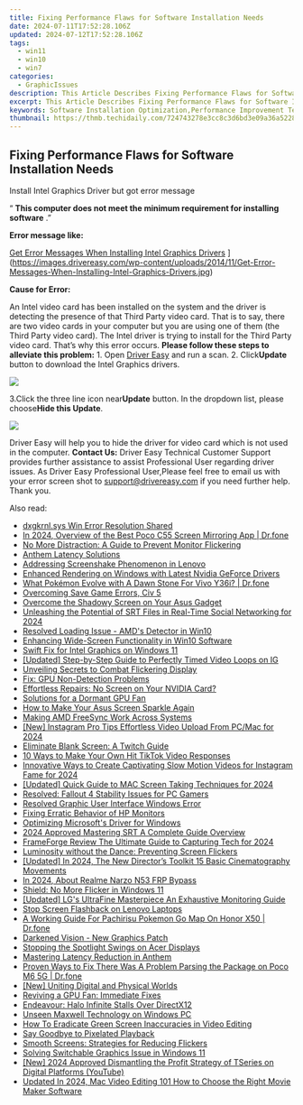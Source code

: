 ```yaml
---
title: Fixing Performance Flaws for Software Installation Needs
date: 2024-07-11T17:52:28.106Z
updated: 2024-07-12T17:52:28.106Z
tags:
  - win11
  - win10
  - win7
categories:
  - GraphicIssues
description: This Article Describes Fixing Performance Flaws for Software Installation Needs
excerpt: This Article Describes Fixing Performance Flaws for Software Installation Needs
keywords: Software Installation Optimization,Performance Improvement Techniques,Installation Bottleneck Solutions,Efficient Software Setup Methods,Installation Process Enhancement,System Performance During Software Install,Software Deployment Speed Optimization
thumbnail: https://thmb.techidaily.com/724743278e3cc8c3d6bd3e09a36a5228f2284123f9ba460d1a5d5ea60dfb5a94.jpg
---
```


## Fixing Performance Flaws for Software Installation Needs

 Install Intel Graphics Driver but got error message

 “ **This computer does not meet the minimum requirement for installing software** .”

**Error message like:**

[Get Error Messages When Installing Intel Graphics Drivers](https://images.drivereasy.com/wp-content/uploads/2014/11/Get-Error-Messages-When-Installing-Intel-Graphics-Drivers.jpg) ](https://images.drivereasy.com/wp-content/uploads/2014/11/Get-Error-Messages-When-Installing-Intel-Graphics-Drivers.jpg)

**Cause for Error:**

An Intel video card has been installed on the system and the driver is detecting the presence of that Third Party video card. That is to say, there are two video cards in your computer but you are using one of them (the Third Party video card). The Intel driver is trying to install for the Third Party video card. That’s why this error occurs. **Please follow these steps to alleviate this problem:** 1\. Open [Driver Easy](https://tools.techidaily.com/drivereasy/download/) and run a scan. 2\. Click**Update** button to download the Intel Graphics drivers.

![](https://images.drivereasy.com/wp-content/uploads/2016/06/img_574f9477ccb94.png)

3.Click the three line icon near**Update** button. In the dropdown list, please choose**Hide this Update**.

![](https://images.drivereasy.com/wp-content/uploads/2016/06/img_574f952aa5025.png)

Driver Easy will help you to hide the driver for video card which is not used in the computer. **Contact Us:** Driver Easy Technical Customer Support provides further assistance to assist Professional User regarding driver issues. As Driver Easy Professional User,Please feel free to email us with your error screen shot to <support@drivereasy.com> if you need further help. Thank you.

<ins class="adsbygoogle"
     style="display:block"
     data-ad-format="autorelaxed"
     data-ad-client="ca-pub-7571918770474297"
     data-ad-slot="1223367746"></ins>



<ins class="adsbygoogle"
     style="display:block"
     data-ad-client="ca-pub-7571918770474297"
     data-ad-slot="8358498916"
     data-ad-format="auto"
     data-full-width-responsive="true"></ins>



<span class="atpl-alsoreadstyle">Also read:</span>
<div><ul>
<li><a href="https://graphic-issues.techidaily.com/dxgkrnlsys-win-error-resolution-shared/"><u>dxgkrnl.sys Win Error Resolution Shared</u></a></li>
<li><a href="https://screen-mirror.techidaily.com/in-2024-overview-of-the-best-poco-c55-screen-mirroring-app-drfone-by-drfone-android/"><u>In 2024, Overview of the Best Poco C55 Screen Mirroring App | Dr.fone</u></a></li>
<li><a href="https://graphic-issues.techidaily.com/no-more-distraction-a-guide-to-prevent-monitor-flickering/"><u>No More Distraction: A Guide to Prevent Monitor Flickering</u></a></li>
<li><a href="https://graphic-issues.techidaily.com/anthem-latency-solutions/"><u>Anthem Latency Solutions</u></a></li>
<li><a href="https://graphic-issues.techidaily.com/addressing-screenshake-phenomenon-in-lenovo/"><u>Addressing Screenshake Phenomenon in Lenovo</u></a></li>
<li><a href="https://graphic-issues.techidaily.com/enhanced-rendering-on-windows-with-latest-nvidia-geforce-drivers/"><u>Enhanced Rendering on Windows with Latest Nvidia GeForce Drivers</u></a></li>
<li><a href="https://change-location.techidaily.com/what-pokemon-evolve-with-a-dawn-stone-for-vivo-y36i-drfone-by-drfone-virtual-android/"><u>What Pokémon Evolve with A Dawn Stone For Vivo Y36i? | Dr.fone</u></a></li>
<li><a href="https://graphic-issues.techidaily.com/overcoming-save-game-errors-civ-5/"><u>Overcoming Save Game Errors, Civ 5</u></a></li>
<li><a href="https://graphic-issues.techidaily.com/overcome-the-shadowy-screen-on-your-asus-gadget/"><u>Overcome the Shadowy Screen on Your Asus Gadget</u></a></li>
<li><a href="https://some-approaches.techidaily.com/unleashing-the-potential-of-srt-files-in-real-time-social-networking-for-2024/"><u>Unleashing the Potential of SRT Files in Real-Time Social Networking for 2024</u></a></li>
<li><a href="https://graphic-issues.techidaily.com/resolved-loading-issue-amds-detector-in-win10/"><u>Resolved Loading Issue - AMD's Detector in Win10</u></a></li>
<li><a href="https://graphic-issues.techidaily.com/enhancing-wide-screen-functionality-in-win10-software/"><u>Enhancing Wide-Screen Functionality in Win10 Software</u></a></li>
<li><a href="https://graphic-issues.techidaily.com/swift-fix-for-intel-graphics-on-windows-11/"><u>Swift Fix for Intel Graphics on Windows 11</u></a></li>
<li><a href="https://instagram-video-recordings.techidaily.com/updated-step-by-step-guide-to-perfectly-timed-video-loops-on-ig/"><u>[Updated] Step-by-Step Guide to Perfectly Timed Video Loops on IG</u></a></li>
<li><a href="https://graphic-issues.techidaily.com/unveiling-secrets-to-combat-flickering-display/"><u>Unveiling Secrets to Combat Flickering Display</u></a></li>
<li><a href="https://graphic-issues.techidaily.com/fix-gpu-non-detection-problems/"><u>Fix: GPU Non-Detection Problems</u></a></li>
<li><a href="https://graphic-issues.techidaily.com/effortless-repairs-no-screen-on-your-nvidia-card/"><u>Effortless Repairs: No Screen on Your NVIDIA Card?</u></a></li>
<li><a href="https://graphic-issues.techidaily.com/solutions-for-a-dormant-gpu-fan/"><u>Solutions for a Dormant GPU Fan</u></a></li>
<li><a href="https://graphic-issues.techidaily.com/how-to-make-your-asus-screen-sparkle-again/"><u>How to Make Your Asus Screen Sparkle Again</u></a></li>
<li><a href="https://graphic-issues.techidaily.com/making-amd-freesync-work-across-systems/"><u>Making AMD FreeSync Work Across Systems</u></a></li>
<li><a href="https://instagram-video-files.techidaily.com/new-instagram-pro-tips-effortless-video-upload-from-pcmac-for-2024/"><u>[New] Instagram Pro Tips  Effortless Video Upload From PC/Mac for 2024</u></a></li>
<li><a href="https://graphic-issues.techidaily.com/eliminate-blank-screen-a-twitch-guide/"><u>Eliminate Blank Screen: A Twitch Guide</u></a></li>
<li><a href="https://tiktok-video-recordings.techidaily.com/10-ways-to-make-your-own-hit-tiktok-video-responses/"><u>10 Ways to Make Your Own Hit TikTok Video Responses</u></a></li>
<li><a href="https://instagram-video-recordings.techidaily.com/innovative-ways-to-create-captivating-slow-motion-videos-for-instagram-fame-for-2024/"><u>Innovative Ways to Create Captivating Slow Motion Videos for Instagram Fame for 2024</u></a></li>
<li><a href="https://screen-sharing-recording.techidaily.com/updated-quick-guide-to-mac-screen-taking-techniques-for-2024/"><u>[Updated] Quick Guide to MAC Screen Taking Techniques for 2024</u></a></li>
<li><a href="https://graphic-issues.techidaily.com/resolved-fallout-4-stability-issues-for-pc-gamers/"><u>Resolved: Fallout 4 Stability Issues for PC Gamers</u></a></li>
<li><a href="https://graphic-issues.techidaily.com/resolved-graphic-user-interface-windows-error/"><u>Resolved Graphic User Interface Windows Error</u></a></li>
<li><a href="https://graphic-issues.techidaily.com/fixing-erratic-behavior-of-hp-monitors/"><u>Fixing Erratic Behavior of HP Monitors</u></a></li>
<li><a href="https://graphic-issues.techidaily.com/optimizing-microsofts-driver-for-windows/"><u>Optimizing Microsoft's Driver for Windows</u></a></li>
<li><a href="https://extra-skills.techidaily.com/2024-approved-mastering-srt-a-complete-guide-overview/"><u>2024 Approved  Mastering SRT  A Complete Guide Overview</u></a></li>
<li><a href="https://digital-screen-recording.techidaily.com/frameforge-review-the-ultimate-guide-to-capturing-tech-for-2024/"><u>FrameForge Review  The Ultimate Guide to Capturing Tech for 2024</u></a></li>
<li><a href="https://graphic-issues.techidaily.com/luminosity-without-the-dance-preventing-screen-flickers/"><u>Luminosity without the Dance: Preventing Screen Flickers</u></a></li>
<li><a href="https://fox-friendly.techidaily.com/updated-in-2024-the-new-directors-toolkit-15-basic-cinematography-movements/"><u>[Updated] In 2024, The New Director’s Toolkit  15 Basic Cinematography Movements</u></a></li>
<li><a href="https://android-frp.techidaily.com/in-2024-about-realme-narzo-n53-frp-bypass-by-drfone-android/"><u>In 2024, About Realme Narzo N53 FRP Bypass</u></a></li>
<li><a href="https://graphic-issues.techidaily.com/shield-no-more-flicker-in-windows-11/"><u>Shield: No More Flicker in Windows 11</u></a></li>
<li><a href="https://extra-guidance.techidaily.com/updated-lgs-ultrafine-masterpiece-an-exhaustive-monitoring-guide/"><u>[Updated] LG's UltraFine Masterpiece  An Exhaustive Monitoring Guide</u></a></li>
<li><a href="https://graphic-issues.techidaily.com/stop-screen-flashback-on-lenovo-laptops/"><u>Stop Screen Flashback on Lenovo Laptops</u></a></li>
<li><a href="https://pokemon-go-android.techidaily.com/a-working-guide-for-pachirisu-pokemon-go-map-on-honor-x50-drfone-by-drfone-virtual-android/"><u>A Working Guide For Pachirisu Pokemon Go Map On Honor X50 | Dr.fone</u></a></li>
<li><a href="https://graphic-issues.techidaily.com/darkened-vision-new-graphics-patch/"><u>Darkened Vision - New Graphics Patch</u></a></li>
<li><a href="https://graphic-issues.techidaily.com/stopping-the-spotlight-swings-on-acer-displays/"><u>Stopping the Spotlight Swings on Acer Displays</u></a></li>
<li><a href="https://graphic-issues.techidaily.com/mastering-latency-reduction-in-anthem/"><u>Mastering Latency Reduction in Anthem</u></a></li>
<li><a href="https://fix-guide.techidaily.com/proven-ways-to-fix-there-was-a-problem-parsing-the-package-on-poco-m6-5g-drfone-by-drfone-fix-android-problems-fix-android-problems/"><u>Proven Ways to Fix There Was A Problem Parsing the Package on Poco M6 5G | Dr.fone</u></a></li>
<li><a href="https://some-guidance.techidaily.com/new-uniting-digital-and-physical-worlds/"><u>[New] Uniting Digital and Physical Worlds</u></a></li>
<li><a href="https://graphic-issues.techidaily.com/reviving-a-gpu-fan-immediate-fixes/"><u>Reviving a GPU Fan: Immediate Fixes</u></a></li>
<li><a href="https://graphic-issues.techidaily.com/endeavour-halo-infinite-stalls-over-directx12/"><u>Endeavour: Halo Infinite Stalls Over DirectX12</u></a></li>
<li><a href="https://graphic-issues.techidaily.com/unseen-maxwell-technology-on-windows-pc/"><u>Unseen Maxwell Technology on Windows PC</u></a></li>
<li><a href="https://graphic-issues.techidaily.com/how-to-eradicate-green-screen-inaccuracies-in-video-editing/"><u>How To Eradicate Green Screen Inaccuracies in Video Editing</u></a></li>
<li><a href="https://graphic-issues.techidaily.com/say-goodbye-to-pixelated-playback/"><u>Say Goodbye to Pixelated Playback</u></a></li>
<li><a href="https://graphic-issues.techidaily.com/smooth-screens-strategies-for-reducing-flickers/"><u>Smooth Screens: Strategies for Reducing Flickers</u></a></li>
<li><a href="https://graphic-issues.techidaily.com/solving-switchable-graphics-issue-in-windows-11/"><u>Solving Switchable Graphics Issue in Windows 11</u></a></li>
<li><a href="https://facebook-video-share.techidaily.com/new-2024-approved-dismantling-the-profit-strategy-of-tseries-on-digital-platforms-youtube/"><u>[New] 2024 Approved  Dismantling the Profit Strategy of TSeries on Digital Platforms (YouTube)</u></a></li>
<li><a href="https://smart-video-creator.techidaily.com/updated-in-2024-mac-video-editing-101-how-to-choose-the-right-movie-maker-software/"><u>Updated In 2024, Mac Video Editing 101 How to Choose the Right Movie Maker Software</u></a></li>
</ul></div>
